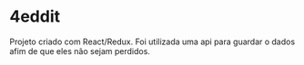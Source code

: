 # 4eddit

Projeto criado com React/Redux. Foi utilizada uma api para guardar o dados afim de que eles não sejam perdidos.
